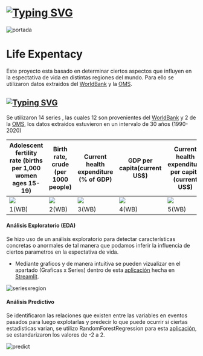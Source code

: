 #
# [![Typing SVG](https://readme-typing-svg.demolab.com?font=Fira+Code&size=15&duration=2000&pause=2000&color=1AA9F7&width=435&lines=En+Datos+basamos+nuestro+trabajo+para+brindar;%E2%9C%94++An%C3%A1lisis+y+soluciones++inteligentes++)](https://git.io/typing-svg)
![portada](https://user-images.githubusercontent.com/93687273/196827800-f59a9384-a362-4804-8fe5-601c9a3b0a58.png)


# Life Expentacy
Este proyecto esta basado en determinar ciertos aspectos que influyen  en la espectativa de vida en distintas regiones del mundo.
Para ello se utilizaron datos extraidos del  [WorldBank](https://data.worldbank.org/) y la [OMS](https://www.who.int/es/data).
## [![Typing SVG](https://readme-typing-svg.demolab.com?font=Yrsa&pause=100&color=F7F7F7&width=535&lines=Series+%3A)](https://git.io/typing-svg)
Se utilizaron 14 series , las cuales 12 son provenientes del [WorldBank](https://data.worldbank.org/) y 2 de la [OMS](https://www.who.int/es/data), los datos extraidos estuvieron en un intervalo de 30 años (1990-2020)

|  Adolescent fertility rate (births per 1,000 women ages 15-19) | Birth rate, crude (per 1000 people) | Current health expenditure (% of GDP) |GDP per capita(current US$)    |Current health expenditure per capita (current US$)  | Fertility rate, total (births per woman)  |Life expectancy at birth, total (years)   | Mortality rate, infant (per 1,000 live births)  | Population growth (annual %) | Population, total  | Suicide mortality rate (per 100,000 population)  |GDP(current US$)   | BMI &GreaterEqual; 25 (crude estimate) (%)  | Prevalence of hypertension among adults aged 30-79 years  |          
| ----------- | ------------ | ------------ | ------------ | ------------ | ------------ | ------------ |  ------------ | ------------ | ------------ | ------------ | ------------ | ------------ | ------------ |
| ![](https://logos-download.com/wp-content/uploads/2016/03/The_World_Bank_Group_logo.png)  | ![](https://logos-download.com/wp-content/uploads/2016/03/The_World_Bank_Group_logo.png)   |  ![](https://logos-download.com/wp-content/uploads/2016/03/The_World_Bank_Group_logo.png)  |  ![](https://logos-download.com/wp-content/uploads/2016/03/The_World_Bank_Group_logo.png) | ![](https://logos-download.com/wp-content/uploads/2016/03/The_World_Bank_Group_logo.png)  | ![](https://logos-download.com/wp-content/uploads/2016/03/The_World_Bank_Group_logo.png)  | ![](https://logos-download.com/wp-content/uploads/2016/03/The_World_Bank_Group_logo.png)  | ![](https://logos-download.com/wp-content/uploads/2016/03/The_World_Bank_Group_logo.png)  | ![](https://logos-download.com/wp-content/uploads/2016/03/The_World_Bank_Group_logo.png)   |  ![](https://logos-download.com/wp-content/uploads/2016/03/The_World_Bank_Group_logo.png) |![](https://logos-download.com/wp-content/uploads/2016/03/The_World_Bank_Group_logo.png)   | ![](https://logos-download.com/wp-content/uploads/2016/03/The_World_Bank_Group_logo.png)  |   ![](https://www.un.org/youthenvoy/wp-content/uploads/2014/09/WHO.jpg) | ![](https://www.un.org/youthenvoy/wp-content/uploads/2014/09/WHO.jpg)  |
| 1(WB)  |2(WB)   |3(WB)   | 4(WB)  | 5(WB)  | 6(WB)  | 7(WB)  | 8(WB)  | 9(WB)  | 10(WB)  | 11(WB)  | 12(wb) | 13(OMS)  | 14(OMS)  |

#### Análisis Exploratorio (EDA)
Se hizo uso de un análisis exploratorio   para detectar características concretas o anormales 
de tal manera que podamos inferir  la influencia de ciertos parametros en la espectativa de vida.
- Mediante graficos y de manera intuitiva se pueden vizualizar en el apartado (Graficas x Series) dentro de  esta   [aplicación](https://brakions-streamlit-test-app-ifwq1h.streamlitapp.com/) hecha en [Streamlit](https://streamlit.io/).

![seriesxregion](https://user-images.githubusercontent.com/93687273/196828202-24ce1011-dc1b-481c-8c19-54a8476f772c.png)



#### Análisis Predictivo
Se identificaron las relaciones que existen entre las variables en eventos pasados para luego explotarlas y predecir lo que puede ocurrir si ciertas estadisticas varian, se utilizo RandomForestRegression para esta [aplicación](https://brakions-streamlit-test-app-ifwq1h.streamlitapp.com/), se estandarizaron los valores de -2 a 2.

![predict](https://user-images.githubusercontent.com/93687273/196829652-3e0ba988-7e68-4b50-bc89-f5fdc0466781.png)


